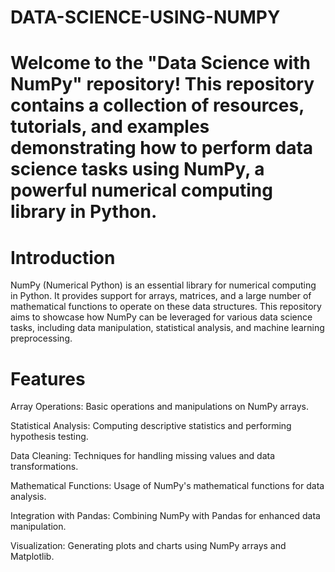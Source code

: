 # DATA-SCIENCE-USING-NUMPY
# Welcome to the "Data Science with NumPy" repository! This repository contains a collection of resources, tutorials, and examples demonstrating how to perform data science tasks using NumPy, a powerful numerical computing library in Python.

# Introduction
NumPy (Numerical Python) is an essential library for numerical computing in Python. It provides support for arrays, matrices, and a large number of mathematical functions to operate on these data structures. This repository aims to showcase how NumPy can be leveraged for various data science tasks, including data manipulation, statistical analysis, and machine learning preprocessing.

# Features
Array Operations: Basic operations and manipulations on NumPy arrays.

Statistical Analysis: Computing descriptive statistics and performing hypothesis testing.

Data Cleaning: Techniques for handling missing values and data transformations.

Mathematical Functions: Usage of NumPy's mathematical functions for data analysis.

Integration with Pandas: Combining NumPy with Pandas for enhanced data manipulation.

Visualization: Generating plots and charts using NumPy arrays and Matplotlib.

